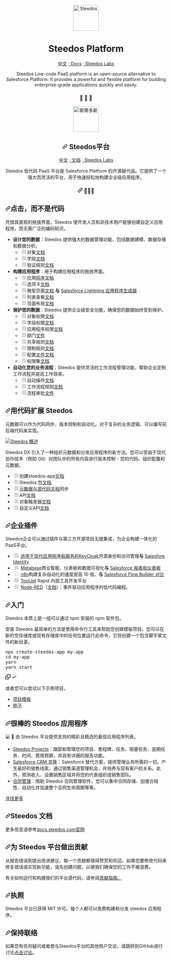 
<p align="center">
  <a href="https://www.steedos.org">
    <img alt="Steedos" src="https://www.steedos.org/img/logo.png" width="80" />
  </a>
</p>
<h1 align="center">
  Steedos Platform
</h1>

<p align="center">
<a href="./README_cn.md">中文</a>
<a href="https://docs.steedos.com"> · Docs</a>
<a href="https://github.com/steedos-labs/" target="_blank"> · Steedos Labs</a>
</p>

<p align="center">
Steedos Low-code PaaS platform is an open-source alternative to Salesforce Platform. It provides a powerful and flexible platform for building enterprise-grade applications quickly and easily.  
</p>

<h3 align="center">
 🤖 🎨 🚀
</h3>

<div class="Box-sc-g0xbh4-0 bJMeLZ js-snippet-clipboard-copy-unpositioned" data-hpc="true"><article class="markdown-body entry-content container-lg" itemprop="text"><p align="center" dir="auto">
  <a href="https://www.steedos.org" rel="nofollow">
    <img alt="斯蒂多斯" src="https://camo.githubusercontent.com/2861db5f04e9259e3f4667bb33d61bbc6c49730dbc2ffb25e2f0537ade5a9b79/68747470733a2f2f7777772e73746565646f732e6f72672f696d672f6c6f676f2e706e67" width="80" data-canonical-src="https://www.steedos.org/img/logo.png" style="max-width: 100%;">
  </a>
</p>
<h1 align="center" tabindex="-1" dir="auto"><a id="user-content---steedos-platform" class="anchor" aria-hidden="true" tabindex="-1" href="#--steedos-platform"><svg class="octicon octicon-link" viewBox="0 0 16 16" version="1.1" width="16" height="16" aria-hidden="true"><path d="m7.775 3.275 1.25-1.25a3.5 3.5 0 1 1 4.95 4.95l-2.5 2.5a3.5 3.5 0 0 1-4.95 0 .751.751 0 0 1 .018-1.042.751.751 0 0 1 1.042-.018 1.998 1.998 0 0 0 2.83 0l2.5-2.5a2.002 2.002 0 0 0-2.83-2.83l-1.25 1.25a.751.751 0 0 1-1.042-.018.751.751 0 0 1-.018-1.042Zm-4.69 9.64a1.998 1.998 0 0 0 2.83 0l1.25-1.25a.751.751 0 0 1 1.042.018.751.751 0 0 1 .018 1.042l-1.25 1.25a3.5 3.5 0 1 1-4.95-4.95l2.5-2.5a3.5 3.5 0 0 1 4.95 0 .751.751 0 0 1-.018 1.042.751.751 0 0 1-1.042.018 1.998 1.998 0 0 0-2.83 0l-2.5 2.5a1.998 1.998 0 0 0 0 2.83Z"></path></svg></a><font style="vertical-align: inherit;"><font style="vertical-align: inherit;">
  Steedos平台
</font></font></h1>
<p align="center" dir="auto">
<a href="/steedos/steedos-platform/blob/master/README_cn.md"><font style="vertical-align: inherit;"><font style="vertical-align: inherit;">中文</font></font></a>
<a href="https://docs.steedos.com" rel="nofollow"><font style="vertical-align: inherit;"><font style="vertical-align: inherit;">· 文档</font></font></a>
<a href="https://github.com/steedos-labs/"><font style="vertical-align: inherit;"><font style="vertical-align: inherit;">· Steedos Labs</font></font></a>
</p>
<p align="center" dir="auto"><font style="vertical-align: inherit;"><font style="vertical-align: inherit;">
Steedos 低代码 PaaS 平台是 Salesforce Platform 的开源替代品。</font><font style="vertical-align: inherit;">它提供了一个强大而灵活的平台，用于快速轻松地构建企业级应用程序。  
</font></font></p>
<h3 align="center" tabindex="-1" dir="auto"><a id="user-content----" class="anchor" aria-hidden="true" tabindex="-1" href="#---"><svg class="octicon octicon-link" viewBox="0 0 16 16" version="1.1" width="16" height="16" aria-hidden="true"><path d="m7.775 3.275 1.25-1.25a3.5 3.5 0 1 1 4.95 4.95l-2.5 2.5a3.5 3.5 0 0 1-4.95 0 .751.751 0 0 1 .018-1.042.751.751 0 0 1 1.042-.018 1.998 1.998 0 0 0 2.83 0l2.5-2.5a2.002 2.002 0 0 0-2.83-2.83l-1.25 1.25a.751.751 0 0 1-1.042-.018.751.751 0 0 1-.018-1.042Zm-4.69 9.64a1.998 1.998 0 0 0 2.83 0l1.25-1.25a.751.751 0 0 1 1.042.018.751.751 0 0 1 .018 1.042l-1.25 1.25a3.5 3.5 0 1 1-4.95-4.95l2.5-2.5a3.5 3.5 0 0 1 4.95 0 .751.751 0 0 1-.018 1.042.751.751 0 0 1-1.042.018 1.998 1.998 0 0 0-2.83 0l-2.5 2.5a1.998 1.998 0 0 0 0 2.83Z"></path></svg></a><font style="vertical-align: inherit;"><font style="vertical-align: inherit;">
 🤖🎨🚀
</font></font></h3>
<h2 tabindex="-1" dir="auto"><a id="user-content-click-not-code" class="anchor" aria-hidden="true" tabindex="-1" href="#click-not-code"><svg class="octicon octicon-link" viewBox="0 0 16 16" version="1.1" width="16" height="16" aria-hidden="true"><path d="m7.775 3.275 1.25-1.25a3.5 3.5 0 1 1 4.95 4.95l-2.5 2.5a3.5 3.5 0 0 1-4.95 0 .751.751 0 0 1 .018-1.042.751.751 0 0 1 1.042-.018 1.998 1.998 0 0 0 2.83 0l2.5-2.5a2.002 2.002 0 0 0-2.83-2.83l-1.25 1.25a.751.751 0 0 1-1.042-.018.751.751 0 0 1-.018-1.042Zm-4.69 9.64a1.998 1.998 0 0 0 2.83 0l1.25-1.25a.751.751 0 0 1 1.042.018.751.751 0 0 1 .018 1.042l-1.25 1.25a3.5 3.5 0 1 1-4.95-4.95l2.5-2.5a3.5 3.5 0 0 1 4.95 0 .751.751 0 0 1-.018 1.042.751.751 0 0 1-1.042.018 1.998 1.998 0 0 0-2.83 0l-2.5 2.5a1.998 1.998 0 0 0 0 2.83Z"></path></svg></a><font style="vertical-align: inherit;"><font style="vertical-align: inherit;">点击，而不是代码</font></font></h2>
<p dir="auto"><font style="vertical-align: inherit;"><font style="vertical-align: inherit;">凭借其直观的拖放界面，Steedos 使开发人员和非技术用户能够创建自定义应用程序，而无需广泛的编码知识。</font></font></p>
<ul dir="auto">
<li><strong><font style="vertical-align: inherit;"><font style="vertical-align: inherit;">设计您的数据</font></font></strong><font style="vertical-align: inherit;"><font style="vertical-align: inherit;">：Steedos 提供强大的数据管理功能，包括数据建模、数据存储和数据分析。
</font></font><ul class="contains-task-list">
<li class="task-list-item"><input type="checkbox" id="" disabled="" class="task-list-item-checkbox" checked=""><font style="vertical-align: inherit;"><font style="vertical-align: inherit;">对象</font></font><a href="https://docs.steedos.com/no-code/customize/object" rel="nofollow"><font style="vertical-align: inherit;"><font style="vertical-align: inherit;">文档</font></font></a></li>
<li class="task-list-item"><input type="checkbox" id="" disabled="" class="task-list-item-checkbox" checked=""><font style="vertical-align: inherit;"><font style="vertical-align: inherit;">字段</font></font><a href="https://docs.steedos.com/no-code/customize/fields/" rel="nofollow"><font style="vertical-align: inherit;"><font style="vertical-align: inherit;">文档</font></font></a></li>
<li class="task-list-item"><input type="checkbox" id="" disabled="" class="task-list-item-checkbox" checked=""><font style="vertical-align: inherit;"><font style="vertical-align: inherit;">验证规则</font></font><a href="https://docs.steedos.com/no-code/customize/validation-rules" rel="nofollow"><font style="vertical-align: inherit;"><font style="vertical-align: inherit;">文档</font></font></a></li>
</ul>
</li>
<li><strong><font style="vertical-align: inherit;"><font style="vertical-align: inherit;">构建应用程序</font></font></strong><font style="vertical-align: inherit;"><font style="vertical-align: inherit;">：用于构建应用程序的拖放界面。
</font></font><ul class="contains-task-list">
<li class="task-list-item"><input type="checkbox" id="" disabled="" class="task-list-item-checkbox" checked=""><font style="vertical-align: inherit;"><font style="vertical-align: inherit;">应用</font></font><a href="https://docs.steedos.com/no-code/application/app" rel="nofollow"><font style="vertical-align: inherit;"><font style="vertical-align: inherit;">程序文档</font></font></a></li>
<li class="task-list-item"><input type="checkbox" id="" disabled="" class="task-list-item-checkbox" checked=""><font style="vertical-align: inherit;"><font style="vertical-align: inherit;">选项卡</font></font><a href="https://docs.steedos.com/no-code/application/tab" rel="nofollow"><font style="vertical-align: inherit;"><font style="vertical-align: inherit;">文档</font></font></a></li>
<li class="task-list-item"><input type="checkbox" id="" disabled="" class="task-list-item-checkbox" checked=""><font style="vertical-align: inherit;"><font style="vertical-align: inherit;">微型页面</font></font><a href="https://docs.steedos.com/no-code/amis/" rel="nofollow"><font style="vertical-align: inherit;"><font style="vertical-align: inherit;">文档</font></font></a> <strong><font style="vertical-align: inherit;"><font style="vertical-align: inherit;">与</font></font></strong> <a href="https://help.salesforce.com/s/articleView?id=sf.lightning_app_builder_overview.htm&amp;type=5" rel="nofollow"><font style="vertical-align: inherit;"><font style="vertical-align: inherit;">Salesforce Lightning 应用程序生成器</font></font></a></li>
<li class="task-list-item"><input type="checkbox" id="" disabled="" class="task-list-item-checkbox" checked=""><font style="vertical-align: inherit;"><font style="vertical-align: inherit;">列表查看</font></font><a href="https://docs.steedos.com/no-code/customize/listview/" rel="nofollow"><font style="vertical-align: inherit;"><font style="vertical-align: inherit;">文档</font></font></a></li>
<li class="task-list-item"><input type="checkbox" id="" disabled="" class="task-list-item-checkbox" checked=""><font style="vertical-align: inherit;"><font style="vertical-align: inherit;">页面布局</font></font><a href="https://docs.steedos.com/no-code/customize/page-layout" rel="nofollow"><font style="vertical-align: inherit;"><font style="vertical-align: inherit;">文档</font></font></a></li>
</ul>
</li>
<li><strong><font style="vertical-align: inherit;"><font style="vertical-align: inherit;">保护您的数据</font></font></strong><font style="vertical-align: inherit;"><font style="vertical-align: inherit;">：Steedos 提供企业级安全功能，确保您的数据始终受到保护。
</font></font><ul class="contains-task-list">
<li class="task-list-item"><input type="checkbox" id="" disabled="" class="task-list-item-checkbox" checked=""><font style="vertical-align: inherit;"><font style="vertical-align: inherit;">对象权限</font></font><a href="https://docs.steedos.com/admin/permissions/object-permissions" rel="nofollow"><font style="vertical-align: inherit;"><font style="vertical-align: inherit;">文档</font></font></a></li>
<li class="task-list-item"><input type="checkbox" id="" disabled="" class="task-list-item-checkbox" checked=""><font style="vertical-align: inherit;"><font style="vertical-align: inherit;">字段权限</font></font><a href="https://docs.steedos.com/admin/permissions/field-permissions" rel="nofollow"><font style="vertical-align: inherit;"><font style="vertical-align: inherit;">文档</font></font></a></li>
<li class="task-list-item"><input type="checkbox" id="" disabled="" class="task-list-item-checkbox" checked=""><font style="vertical-align: inherit;"><font style="vertical-align: inherit;">应用程序权限</font></font><a href="https://docs.steedos.com/admin/permissions/app-permissions" rel="nofollow"><font style="vertical-align: inherit;"><font style="vertical-align: inherit;">文档</font></font></a></li>
<li class="task-list-item"><input type="checkbox" id="" disabled="" class="task-list-item-checkbox" checked=""><font style="vertical-align: inherit;"><font style="vertical-align: inherit;">部门</font></font><a href="https://docs.steedos.com/admin/permissions/division" rel="nofollow"><font style="vertical-align: inherit;"><font style="vertical-align: inherit;">文件</font></font></a></li>
<li class="task-list-item"><input type="checkbox" id="" disabled="" class="task-list-item-checkbox" checked=""><font style="vertical-align: inherit;"><font style="vertical-align: inherit;">共享规则</font></font><a href="https://docs.steedos.com/admin/permissions/sharing-rules" rel="nofollow"><font style="vertical-align: inherit;"><font style="vertical-align: inherit;">文档</font></font></a></li>
<li class="task-list-item"><input type="checkbox" id="" disabled="" class="task-list-item-checkbox" checked=""><font style="vertical-align: inherit;"><font style="vertical-align: inherit;">限制规则</font></font><a href="https://docs.steedos.com/admin/permissions/restriction-rules" rel="nofollow"><font style="vertical-align: inherit;"><font style="vertical-align: inherit;">文档</font></font></a></li>
<li class="task-list-item"><input type="checkbox" id="" disabled="" class="task-list-item-checkbox" checked=""><font style="vertical-align: inherit;"><font style="vertical-align: inherit;">配置</font></font><a href="https://docs.steedos.com/admin/permissions/profile" rel="nofollow"><font style="vertical-align: inherit;"><font style="vertical-align: inherit;">文件文档</font></font></a></li>
<li class="task-list-item"><input type="checkbox" id="" disabled="" class="task-list-item-checkbox" checked=""><font style="vertical-align: inherit;"><font style="vertical-align: inherit;">权限集</font></font><a href="https://docs.steedos.com/admin/permissions/permission-set" rel="nofollow"><font style="vertical-align: inherit;"><font style="vertical-align: inherit;">文档</font></font></a></li>
</ul>
</li>
<li><strong><font style="vertical-align: inherit;"><font style="vertical-align: inherit;">自动化您的业务流程</font></font></strong><font style="vertical-align: inherit;"><font style="vertical-align: inherit;">：Steedos 提供灵活的工作流程管理功能，帮助企业定制工作流程并提高工作效率。
</font></font><ul class="contains-task-list">
<li class="task-list-item"><input type="checkbox" id="" disabled="" class="task-list-item-checkbox" checked=""><font style="vertical-align: inherit;"><font style="vertical-align: inherit;">自动操作</font></font><a href="https://docs.steedos.com/automation/automated-actions" rel="nofollow"><font style="vertical-align: inherit;"><font style="vertical-align: inherit;">文档</font></font></a></li>
<li class="task-list-item"><input type="checkbox" id="" disabled="" class="task-list-item-checkbox" checked=""><font style="vertical-align: inherit;"><font style="vertical-align: inherit;">工作流程规则</font></font><a href="https://docs.steedos.com/automation/workflow-rules" rel="nofollow"><font style="vertical-align: inherit;"><font style="vertical-align: inherit;">文档</font></font></a></li>
<li class="task-list-item"><input type="checkbox" id="" disabled="" class="task-list-item-checkbox" checked=""><font style="vertical-align: inherit;"><font style="vertical-align: inherit;">流程审批</font></font><a href="https://docs.steedos.com/automation/approval-process" rel="nofollow"><font style="vertical-align: inherit;"><font style="vertical-align: inherit;">文件</font></font></a></li>
</ul>
</li>
</ul>
<h2 tabindex="-1" dir="auto"><a id="user-content-extend-steedos-with-code" class="anchor" aria-hidden="true" tabindex="-1" href="#extend-steedos-with-code"><svg class="octicon octicon-link" viewBox="0 0 16 16" version="1.1" width="16" height="16" aria-hidden="true"><path d="m7.775 3.275 1.25-1.25a3.5 3.5 0 1 1 4.95 4.95l-2.5 2.5a3.5 3.5 0 0 1-4.95 0 .751.751 0 0 1 .018-1.042.751.751 0 0 1 1.042-.018 1.998 1.998 0 0 0 2.83 0l2.5-2.5a2.002 2.002 0 0 0-2.83-2.83l-1.25 1.25a.751.751 0 0 1-1.042-.018.751.751 0 0 1-.018-1.042Zm-4.69 9.64a1.998 1.998 0 0 0 2.83 0l1.25-1.25a.751.751 0 0 1 1.042.018.751.751 0 0 1 .018 1.042l-1.25 1.25a3.5 3.5 0 1 1-4.95-4.95l2.5-2.5a3.5 3.5 0 0 1 4.95 0 .751.751 0 0 1-.018 1.042.751.751 0 0 1-1.042.018 1.998 1.998 0 0 0-2.83 0l-2.5 2.5a1.998 1.998 0 0 0 0 2.83Z"></path></svg></a><font style="vertical-align: inherit;"><font style="vertical-align: inherit;">用代码扩展 Steedos</font></font></h2>
<p dir="auto"><font style="vertical-align: inherit;"><font style="vertical-align: inherit;">元数据可以作为代码同步、版本控制和自动化。</font><font style="vertical-align: inherit;">对于复杂的业务逻辑，可以编写前后端代码来实现。</font></font></p>
<p dir="auto"><a target="_blank" rel="noopener noreferrer nofollow" href="https://camo.githubusercontent.com/5c25b372185e633ca23d05a5ef8782a47b61299b8f4325b27e178685aefa3ddb/68747470733a2f2f7777772e73746565646f732e6f72672f696d672f706c6174666f726d2f73746565646f732d64782e706e67"><img src="https://camo.githubusercontent.com/5c25b372185e633ca23d05a5ef8782a47b61299b8f4325b27e178685aefa3ddb/68747470733a2f2f7777772e73746565646f732e6f72672f696d672f706c6174666f726d2f73746565646f732d64782e706e67" alt="Steedos 概述" data-canonical-src="https://www.steedos.org/img/platform/steedos-dx.png" style="max-width: 100%;"></a></p>
<p dir="auto"><font style="vertical-align: inherit;"><font style="vertical-align: inherit;">Steedos DX 引入了一种组织元数据和分发应用程序的新方法。</font><font style="vertical-align: inherit;">您可以受益于现代协作技术（例如 Git）对团队中的所有内容进行版本控制 - 您的代码、组织配置和元数据。</font></font></p>
<ul class="contains-task-list">
<li class="task-list-item"><input type="checkbox" id="" disabled="" class="task-list-item-checkbox" checked=""><font style="vertical-align: inherit;"><font style="vertical-align: inherit;">创建steedos-app</font></font><a href="https://docs.steedos.com/developer/create-steedos-app" rel="nofollow"><font style="vertical-align: inherit;"><font style="vertical-align: inherit;">文档</font></font></a></li>
<li class="task-list-item"><input type="checkbox" id="" disabled="" class="task-list-item-checkbox" checked=""><font style="vertical-align: inherit;"><font style="vertical-align: inherit;">Steedos 包</font></font><a href="https://docs.steedos.com/developer/package" rel="nofollow"><font style="vertical-align: inherit;"><font style="vertical-align: inherit;">文档</font></font></a></li>
<li class="task-list-item"><input type="checkbox" id="" disabled="" class="task-list-item-checkbox" checked=""><font style="vertical-align: inherit;"><a href="https://docs.steedos.com/developer/sync-metadata" rel="nofollow"><font style="vertical-align: inherit;">元数据与源代码文档</font></a><font style="vertical-align: inherit;">同步</font></font><a href="https://docs.steedos.com/developer/sync-metadata" rel="nofollow"><font style="vertical-align: inherit;"></font></a></li>
<li class="task-list-item"><input type="checkbox" id="" disabled="" class="task-list-item-checkbox" checked=""><font style="vertical-align: inherit;"><font style="vertical-align: inherit;">API</font></font><a href="https://docs.steedos.com/api/rest-api/" rel="nofollow"><font style="vertical-align: inherit;"><font style="vertical-align: inherit;">文档</font></font></a></li>
<li class="task-list-item"><input type="checkbox" id="" disabled="" class="task-list-item-checkbox" checked=""><font style="vertical-align: inherit;"><font style="vertical-align: inherit;">对象触发器</font></font><a href="https://docs.steedos.com/developer/action-trigger" rel="nofollow"><font style="vertical-align: inherit;"><font style="vertical-align: inherit;">文档</font></font></a></li>
<li class="task-list-item"><input type="checkbox" id="" disabled="" class="task-list-item-checkbox" checked=""><font style="vertical-align: inherit;"><font style="vertical-align: inherit;">自定义API</font></font><a href="https://docs.steedos.com/developer/action-api" rel="nofollow"><font style="vertical-align: inherit;"><font style="vertical-align: inherit;">文档</font></font></a></li>
</ul>
<h2 tabindex="-1" dir="auto"><a id="user-content-enterprise-plugins" class="anchor" aria-hidden="true" tabindex="-1" href="#enterprise-plugins"><svg class="octicon octicon-link" viewBox="0 0 16 16" version="1.1" width="16" height="16" aria-hidden="true"><path d="m7.775 3.275 1.25-1.25a3.5 3.5 0 1 1 4.95 4.95l-2.5 2.5a3.5 3.5 0 0 1-4.95 0 .751.751 0 0 1 .018-1.042.751.751 0 0 1 1.042-.018 1.998 1.998 0 0 0 2.83 0l2.5-2.5a2.002 2.002 0 0 0-2.83-2.83l-1.25 1.25a.751.751 0 0 1-1.042-.018.751.751 0 0 1-.018-1.042Zm-4.69 9.64a1.998 1.998 0 0 0 2.83 0l1.25-1.25a.751.751 0 0 1 1.042.018.751.751 0 0 1 .018 1.042l-1.25 1.25a3.5 3.5 0 1 1-4.95-4.95l2.5-2.5a3.5 3.5 0 0 1 4.95 0 .751.751 0 0 1-.018 1.042.751.751 0 0 1-1.042.018 1.998 1.998 0 0 0-2.83 0l-2.5 2.5a1.998 1.998 0 0 0 0 2.83Z"></path></svg></a><font style="vertical-align: inherit;"><font style="vertical-align: inherit;">企业插件</font></font></h2>
<p dir="auto"><font style="vertical-align: inherit;"><font style="vertical-align: inherit;">Steedos企业可以通过插件与第三方开源项目无缝集成，为企业构建一体化的PaaS平台。</font></font></p>
<ul class="contains-task-list">
<li class="task-list-item"><input type="checkbox" id="" disabled="" class="task-list-item-checkbox" checked=""> <a href="https://github.com/keycloak/keycloak"><font style="vertical-align: inherit;"><font style="vertical-align: inherit;">适用于现代应用程序和服务的KeyCloak</font></font></a><font style="vertical-align: inherit;"><font style="vertical-align: inherit;">开源身份和访问管理</font></font><strong><font style="vertical-align: inherit;"><font style="vertical-align: inherit;">与</font></font></strong> <a href="https://help.salesforce.com/s/articleView?id=sf.identity_overview.htm&amp;type=5" rel="nofollow"><font style="vertical-align: inherit;"><font style="vertical-align: inherit;">Salesfore Identity</font></font></a></li>
<li class="task-list-item"><input type="checkbox" id="" disabled="" class="task-list-item-checkbox" checked=""> <a href="https://github.com/metabase/metabase"><font style="vertical-align: inherit;"><font style="vertical-align: inherit;">Metabase</font></font></a><font style="vertical-align: inherit;"><font style="vertical-align: inherit;">商业智能、仪表板和数据可视化</font></font><strong><font style="vertical-align: inherit;"><font style="vertical-align: inherit;">与</font></font></strong> <a href="https://help.salesforce.com/s/articleView?id=sf.analytics_overview.htm&amp;type=5" rel="nofollow"><font style="vertical-align: inherit;"><font style="vertical-align: inherit;">Salesforce 报表和仪表板</font></font></a></li>
<li class="task-list-item"><input type="checkbox" id="" disabled="" class="task-list-item-checkbox"> <a href="https://github.com/n8n-io/n8n"><font style="vertical-align: inherit;"><font style="vertical-align: inherit;">n8n</font></font></a><font style="vertical-align: inherit;"><font style="vertical-align: inherit;">构建复杂自动化的速度提高 10 倍。</font></font><strong><font style="vertical-align: inherit;"><font style="vertical-align: inherit;">与</font></font></strong> <a href="https://help.salesforce.com/s/articleView?id=sf.flow.htm&amp;language=en_US&amp;type=5" rel="nofollow"><font style="vertical-align: inherit;"><font style="vertical-align: inherit;">Salesforce Flow Builder 对比</font></font></a></li>
<li class="task-list-item"><input type="checkbox" id="" disabled="" class="task-list-item-checkbox" checked=""> <a href="https://github.com/ToolJet/ToolJet/"><font style="vertical-align: inherit;"><font style="vertical-align: inherit;">ToolJet</font></font></a><font style="vertical-align: inherit;"><font style="vertical-align: inherit;"> Rapid 内部工具开发平台</font></font></li>
<li class="task-list-item"><input type="checkbox" id="" disabled="" class="task-list-item-checkbox" checked=""> <a href="https://github.com/node-red/node-red"><font style="vertical-align: inherit;"><font style="vertical-align: inherit;">Node-RED</font></font></a><font style="vertical-align: inherit;"><font style="vertical-align: inherit;">（</font></font><a href="https://docs.steedos.com/plugins/node-red" rel="nofollow"><font style="vertical-align: inherit;"><font style="vertical-align: inherit;">文档</font></font></a><font style="vertical-align: inherit;"><font style="vertical-align: inherit;">）：事件驱动应用程序的低代码编程。</font></font></li>
</ul>
<h2 tabindex="-1" dir="auto"><a id="user-content-getting-started" class="anchor" aria-hidden="true" tabindex="-1" href="#getting-started"><svg class="octicon octicon-link" viewBox="0 0 16 16" version="1.1" width="16" height="16" aria-hidden="true"><path d="m7.775 3.275 1.25-1.25a3.5 3.5 0 1 1 4.95 4.95l-2.5 2.5a3.5 3.5 0 0 1-4.95 0 .751.751 0 0 1 .018-1.042.751.751 0 0 1 1.042-.018 1.998 1.998 0 0 0 2.83 0l2.5-2.5a2.002 2.002 0 0 0-2.83-2.83l-1.25 1.25a.751.751 0 0 1-1.042-.018.751.751 0 0 1-.018-1.042Zm-4.69 9.64a1.998 1.998 0 0 0 2.83 0l1.25-1.25a.751.751 0 0 1 1.042.018.751.751 0 0 1 .018 1.042l-1.25 1.25a3.5 3.5 0 1 1-4.95-4.95l2.5-2.5a3.5 3.5 0 0 1 4.95 0 .751.751 0 0 1-.018 1.042.751.751 0 0 1-1.042.018 1.998 1.998 0 0 0-2.83 0l-2.5 2.5a1.998 1.998 0 0 0 0 2.83Z"></path></svg></a><font style="vertical-align: inherit;"><font style="vertical-align: inherit;">入门</font></font></h2>
<p dir="auto"><font style="vertical-align: inherit;"><font style="vertical-align: inherit;">Steedos 本质上是一组可以通过 npm 安装的 npm 软件包。</font></font></p>
<p dir="auto"><font style="vertical-align: inherit;"><font style="vertical-align: inherit;">安装 Steedos 最简单的方法是使用命令行工具来帮助您创建模板项目。</font><font style="vertical-align: inherit;">您可以在新的空存储库或现有存储库中的任何位置运行此命令，它将创建一个包含脚手架文件的新目录。</font></font></p>
<div class="highlight highlight-source-shell notranslate position-relative overflow-auto" dir="auto"><pre>npx create-steedos-app my-app
<span class="pl-c1">cd</span> my-app
yarn
yarn start</pre><div class="zeroclipboard-container">
    <clipboard-copy aria-label="Copy" class="ClipboardButton btn btn-invisible js-clipboard-copy m-2 p-0 tooltipped-no-delay d-flex flex-justify-center flex-items-center" data-copy-feedback="Copied!" data-tooltip-direction="w" value="npx create-steedos-app my-app
cd my-app
yarn
yarn start" tabindex="0" role="button">
      <svg aria-hidden="true" height="16" viewBox="0 0 16 16" version="1.1" width="16" data-view-component="true" class="octicon octicon-copy js-clipboard-copy-icon">
    <path d="M0 6.75C0 5.784.784 5 1.75 5h1.5a.75.75 0 0 1 0 1.5h-1.5a.25.25 0 0 0-.25.25v7.5c0 .138.112.25.25.25h7.5a.25.25 0 0 0 .25-.25v-1.5a.75.75 0 0 1 1.5 0v1.5A1.75 1.75 0 0 1 9.25 16h-7.5A1.75 1.75 0 0 1 0 14.25Z"></path><path d="M5 1.75C5 .784 5.784 0 6.75 0h7.5C15.216 0 16 .784 16 1.75v7.5A1.75 1.75 0 0 1 14.25 11h-7.5A1.75 1.75 0 0 1 5 9.25Zm1.75-.25a.25.25 0 0 0-.25.25v7.5c0 .138.112.25.25.25h7.5a.25.25 0 0 0 .25-.25v-7.5a.25.25 0 0 0-.25-.25Z"></path>
</svg>
      <svg aria-hidden="true" height="16" viewBox="0 0 16 16" version="1.1" width="16" data-view-component="true" class="octicon octicon-check js-clipboard-check-icon color-fg-success d-none">
    <path d="M13.78 4.22a.75.75 0 0 1 0 1.06l-7.25 7.25a.75.75 0 0 1-1.06 0L2.22 9.28a.751.751 0 0 1 .018-1.042.751.751 0 0 1 1.042-.018L6 10.94l6.72-6.72a.75.75 0 0 1 1.06 0Z"></path>
</svg>
    </clipboard-copy>
  </div></div>
<p dir="auto"><font style="vertical-align: inherit;"><font style="vertical-align: inherit;">或者您可以尝试以下示例项目。</font></font></p>
<ul dir="auto">
<li><a href="https://github.com/steedos/steedos-project-template"><font style="vertical-align: inherit;"><font style="vertical-align: inherit;">项目模板</font></font></a></li>
<li><a href="https://github.com/steedos/steedos-examples"><font style="vertical-align: inherit;"><font style="vertical-align: inherit;">例子</font></font></a></li>
</ul>
<h2 tabindex="-1" dir="auto"><a id="user-content-awesome-steedos-apps" class="anchor" aria-hidden="true" tabindex="-1" href="#awesome-steedos-apps"><svg class="octicon octicon-link" viewBox="0 0 16 16" version="1.1" width="16" height="16" aria-hidden="true"><path d="m7.775 3.275 1.25-1.25a3.5 3.5 0 1 1 4.95 4.95l-2.5 2.5a3.5 3.5 0 0 1-4.95 0 .751.751 0 0 1 .018-1.042.751.751 0 0 1 1.042-.018 1.998 1.998 0 0 0 2.83 0l2.5-2.5a2.002 2.002 0 0 0-2.83-2.83l-1.25 1.25a.751.751 0 0 1-1.042-.018.751.751 0 0 1-.018-1.042Zm-4.69 9.64a1.998 1.998 0 0 0 2.83 0l1.25-1.25a.751.751 0 0 1 1.042.018.751.751 0 0 1 .018 1.042l-1.25 1.25a3.5 3.5 0 1 1-4.95-4.95l2.5-2.5a3.5 3.5 0 0 1 4.95 0 .751.751 0 0 1-.018 1.042.751.751 0 0 1-1.042.018 1.998 1.998 0 0 0-2.83 0l-2.5 2.5a1.998 1.998 0 0 0 0 2.83Z"></path></svg></a><font style="vertical-align: inherit;"><font style="vertical-align: inherit;">很棒的 Steedos 应用程序</font></font></h2>
<p dir="auto"><font style="vertical-align: inherit;"><font style="vertical-align: inherit;">💻 🎉 由 Steedos 平台提供支持的精彩且精选的最佳应用程序列表。</font></font></p>
<ul dir="auto">
<li><a href="https://github.com/steedos-labs/project"><font style="vertical-align: inherit;"><font style="vertical-align: inherit;">Steedos Projects</font></font></a><font style="vertical-align: inherit;"><font style="vertical-align: inherit;">：跟踪和管理您的项目、里程碑、任务、阻塞任务、逾期任务、时间、费用预算，并具有详细的报告功能。</font></font></li>
<li><a href="https://github.com/steedos-labs/salesforce"><font style="vertical-align: inherit;"><font style="vertical-align: inherit;">Salesforce CRM 克隆</font></font></a><font style="vertical-align: inherit;"><font style="vertical-align: inherit;">：Salesforce 替代方案，提供管理业务所需的一切。</font><font style="vertical-align: inherit;">产生最好的销售线索，通过销售渠道管理机会，并培养与现有客户的关系。</font><font style="vertical-align: inherit;">此外，预测收入、设置销售区域并将您的代表组织成销售团队。</font></font></li>
<li><a href="https://github.com/steedos-labs/contract"><font style="vertical-align: inherit;"><font style="vertical-align: inherit;">合同管理</font></font></a><font style="vertical-align: inherit;"><font style="vertical-align: inherit;">：借助 Steedos 合同管理软件，您可以集中合同存储、加强合规性、自动化并加速整个合同生命周期等等。</font></font></li>
</ul>
<p dir="auto"><a href="https://github.com/steedos-labs/"><font style="vertical-align: inherit;"><font style="vertical-align: inherit;">寻找更多</font></font></a></p>
<h2 tabindex="-1" dir="auto"><a id="user-content-steedos-docs" class="anchor" aria-hidden="true" tabindex="-1" href="#steedos-docs"><svg class="octicon octicon-link" viewBox="0 0 16 16" version="1.1" width="16" height="16" aria-hidden="true"><path d="m7.775 3.275 1.25-1.25a3.5 3.5 0 1 1 4.95 4.95l-2.5 2.5a3.5 3.5 0 0 1-4.95 0 .751.751 0 0 1 .018-1.042.751.751 0 0 1 1.042-.018 1.998 1.998 0 0 0 2.83 0l2.5-2.5a2.002 2.002 0 0 0-2.83-2.83l-1.25 1.25a.751.751 0 0 1-1.042-.018.751.751 0 0 1-.018-1.042Zm-4.69 9.64a1.998 1.998 0 0 0 2.83 0l1.25-1.25a.751.751 0 0 1 1.042.018.751.751 0 0 1 .018 1.042l-1.25 1.25a3.5 3.5 0 1 1-4.95-4.95l2.5-2.5a3.5 3.5 0 0 1 4.95 0 .751.751 0 0 1-.018 1.042.751.751 0 0 1-1.042.018 1.998 1.998 0 0 0-2.83 0l-2.5 2.5a1.998 1.998 0 0 0 0 2.83Z"></path></svg></a><font style="vertical-align: inherit;"><font style="vertical-align: inherit;">Steedos 文档</font></font></h2>
<p dir="auto"><font style="vertical-align: inherit;"><font style="vertical-align: inherit;">更多信息请参考</font></font><a href="https://docs.steedos.com/" rel="nofollow"><font style="vertical-align: inherit;"><font style="vertical-align: inherit;">docs.steedos.com官网</font></font></a></p>
<h2 tabindex="-1" dir="auto"><a id="user-content-contribute-to-steedos-platform" class="anchor" aria-hidden="true" tabindex="-1" href="#contribute-to-steedos-platform"><svg class="octicon octicon-link" viewBox="0 0 16 16" version="1.1" width="16" height="16" aria-hidden="true"><path d="m7.775 3.275 1.25-1.25a3.5 3.5 0 1 1 4.95 4.95l-2.5 2.5a3.5 3.5 0 0 1-4.95 0 .751.751 0 0 1 .018-1.042.751.751 0 0 1 1.042-.018 1.998 1.998 0 0 0 2.83 0l2.5-2.5a2.002 2.002 0 0 0-2.83-2.83l-1.25 1.25a.751.751 0 0 1-1.042-.018.751.751 0 0 1-.018-1.042Zm-4.69 9.64a1.998 1.998 0 0 0 2.83 0l1.25-1.25a.751.751 0 0 1 1.042.018.751.751 0 0 1 .018 1.042l-1.25 1.25a3.5 3.5 0 1 1-4.95-4.95l2.5-2.5a3.5 3.5 0 0 1 4.95 0 .751.751 0 0 1-.018 1.042.751.751 0 0 1-1.042.018 1.998 1.998 0 0 0-2.83 0l-2.5 2.5a1.998 1.998 0 0 0 0 2.83Z"></path></svg></a><font style="vertical-align: inherit;"><font style="vertical-align: inherit;">为 Steedos 平台做出贡献</font></font></h2>
<p dir="auto"><font style="vertical-align: inherit;"><font style="vertical-align: inherit;">从报告错误到提出改进建议，每一个贡献都值得赞赏和欢迎。</font><font style="vertical-align: inherit;">如果您要修改代码来修复错误或实现新功能，请先创建问题，以便我们确保您的工作不被浪费。</font></font></p>
<p dir="auto"><font style="vertical-align: inherit;"><font style="vertical-align: inherit;">有关如何运行和构建我们的平台源代码，</font><font style="vertical-align: inherit;">请参阅</font></font><a href="/steedos/steedos-platform/blob/master/CONTRIBUTING.md"><font style="vertical-align: inherit;"><font style="vertical-align: inherit;">贡献指南。</font></font></a><font style="vertical-align: inherit;"></font></p>
<h2 tabindex="-1" dir="auto"><a id="user-content-licence" class="anchor" aria-hidden="true" tabindex="-1" href="#licence"><svg class="octicon octicon-link" viewBox="0 0 16 16" version="1.1" width="16" height="16" aria-hidden="true"><path d="m7.775 3.275 1.25-1.25a3.5 3.5 0 1 1 4.95 4.95l-2.5 2.5a3.5 3.5 0 0 1-4.95 0 .751.751 0 0 1 .018-1.042.751.751 0 0 1 1.042-.018 1.998 1.998 0 0 0 2.83 0l2.5-2.5a2.002 2.002 0 0 0-2.83-2.83l-1.25 1.25a.751.751 0 0 1-1.042-.018.751.751 0 0 1-.018-1.042Zm-4.69 9.64a1.998 1.998 0 0 0 2.83 0l1.25-1.25a.751.751 0 0 1 1.042.018.751.751 0 0 1 .018 1.042l-1.25 1.25a3.5 3.5 0 1 1-4.95-4.95l2.5-2.5a3.5 3.5 0 0 1 4.95 0 .751.751 0 0 1-.018 1.042.751.751 0 0 1-1.042.018 1.998 1.998 0 0 0-2.83 0l-2.5 2.5a1.998 1.998 0 0 0 0 2.83Z"></path></svg></a><font style="vertical-align: inherit;"><font style="vertical-align: inherit;">执照</font></font></h2>
<p dir="auto"><font style="vertical-align: inherit;"><font style="vertical-align: inherit;">Steedos 平台已获得 MIT 许可。</font><font style="vertical-align: inherit;">每个人都可以免费构建和分发 steedos 应用程序。</font></font></p>
<h2 tabindex="-1" dir="auto"><a id="user-content-keep-in-contact" class="anchor" aria-hidden="true" tabindex="-1" href="#keep-in-contact"><svg class="octicon octicon-link" viewBox="0 0 16 16" version="1.1" width="16" height="16" aria-hidden="true"><path d="m7.775 3.275 1.25-1.25a3.5 3.5 0 1 1 4.95 4.95l-2.5 2.5a3.5 3.5 0 0 1-4.95 0 .751.751 0 0 1 .018-1.042.751.751 0 0 1 1.042-.018 1.998 1.998 0 0 0 2.83 0l2.5-2.5a2.002 2.002 0 0 0-2.83-2.83l-1.25 1.25a.751.751 0 0 1-1.042-.018.751.751 0 0 1-.018-1.042Zm-4.69 9.64a1.998 1.998 0 0 0 2.83 0l1.25-1.25a.751.751 0 0 1 1.042.018.751.751 0 0 1 .018 1.042l-1.25 1.25a3.5 3.5 0 1 1-4.95-4.95l2.5-2.5a3.5 3.5 0 0 1 4.95 0 .751.751 0 0 1-.018 1.042.751.751 0 0 1-1.042.018 1.998 1.998 0 0 0-2.83 0l-2.5 2.5a1.998 1.998 0 0 0 0 2.83Z"></path></svg></a><font style="vertical-align: inherit;"><font style="vertical-align: inherit;">保持联络</font></font></h2>
<p dir="auto"><font style="vertical-align: inherit;"><font style="vertical-align: inherit;">如果您有任何疑问或者想与Steedos平台的其他用户交谈，请跳转到GitHub进行讨论</font></font><a href="https://github.com/steedos/steedos-platform/discussions"><font style="vertical-align: inherit;"><font style="vertical-align: inherit;">点击讨论</font></font></a><font style="vertical-align: inherit;"><font style="vertical-align: inherit;">。</font></font></p>
</article></div>
